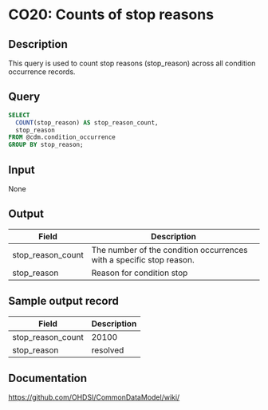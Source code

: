 <!---
Group:condition occurrence
Name:CO20: Counts of stop reasons
Author:Patrick Ryan
CDM Version: 5.0
-->

# CO20: Counts of stop reasons

## Description
This query is used to count stop reasons (stop_reason) across all condition occurrence records. 

## Query
```sql
SELECT 
  COUNT(stop_reason) AS stop_reason_count,
  stop_reason
FROM @cdm.condition_occurrence 
GROUP BY stop_reason;
```

## Input

None

## Output

| Field |  Description |
| --- | --- |
| stop_reason_count | The number of the condition occurrences with a specific stop reason. | 
|  stop_reason |  Reason for condition stop | 

## Sample output record

|  Field |  Description |
| --- | --- |
| stop_reason_count |  20100 | 
| stop_reason |  resolved | 


## Documentation
https://github.com/OHDSI/CommonDataModel/wiki/
